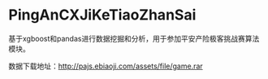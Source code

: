 # PingAnCXJiKeTiaoZhanSai
基于xgboost和pandas进行数据挖掘和分析，用于参加平安产险极客挑战赛算法模块。

数据下载地址：http://pajs.ebiaoji.com/assets/file/game.rar
